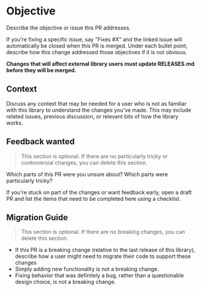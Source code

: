 # Objective

Describe the objective or issue this PR addresses.

If you're fixing a specific issue, say "Fixes #X" and the linked issue will automatically be closed when this PR is merged.
Under each bullet point, describe how this change addressed those objectives if it is not obvious.

**Changes that will affect external library users must update RELEASES.md before they will be merged.**

## Context

Discuss any context that may be needed for a user who is not as familiar with this library to understand the changes you've made.
This may include related issues, previous discussion, or relevant bits of how the library works.

## Feedback wanted

> This section is optional. If there are no particularly tricky or controversial changes, you can delete this section.

Which parts of this PR were you unsure about? Which parts were particularly tricky?

If you're stuck on part of the changes or want feedback early, open a draft PR and list the items that need to be completed here using a checklist.

## Migration Guide

> This section is optional. If there are no breaking changes, you can delete this section.

- If this PR is a breaking change (relative to the last release of this library), describe how a user might need to migrate their code to support these changes
- Simply adding new functionality is not a breaking change.
- Fixing behavior that was definitely a bug, rather than a questionable design choice, is not a breaking change.

